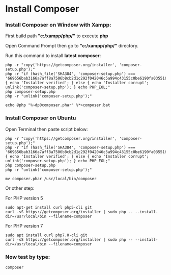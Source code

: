 # Install Composer

### Install Composer on Window with Xampp:

First build path **"c:/xampp/php/"** to execute **php**

Open Command Prompt then go to **"c:/xampp/php/"** directory.

Run this command to install **latest composer**:
```
php -r "copy('https://getcomposer.org/installer', 'composer-setup.php');"
php -r "if (hash_file('SHA384', 'composer-setup.php') === '669656bab3166a7aff8a7506b8cb2d1c292f042046c5a994c43155c0be6190fa0355160742ab2e1c88d40d5be660b410') { echo 'Installer verified'; } else { echo 'Installer corrupt'; unlink('composer-setup.php'); } echo PHP_EOL;"
php composer-setup.php
php -r "unlink('composer-setup.php');"

echo @php "%~dp0composer.phar" %*>composer.bat
```
### Install Composer on Ubuntu

Open Terminal then paste script below:
```
php -r "copy('https://getcomposer.org/installer', 'composer-setup.php');"
php -r "if (hash_file('SHA384', 'composer-setup.php') === '669656bab3166a7aff8a7506b8cb2d1c292f042046c5a994c43155c0be6190fa0355160742ab2e1c88d40d5be660b410') { echo 'Installer verified'; } else { echo 'Installer corrupt'; unlink('composer-setup.php'); } echo PHP_EOL;"
php composer-setup.php
php -r "unlink('composer-setup.php');"

mv composer.phar /usr/local/bin/composer
```
Or other step:

For PHP version 5
```
sudo apt-get install curl php5-cli git
curl -sS https://getcomposer.org/installer | sudo php -- --install-dir=/usr/local/bin --filename=composer
```

For PHP version 7
```
sudo apt install curl php7.0-cli git
curl -sS https://getcomposer.org/installer | sudo php -- --install-dir=/usr/local/bin --filename=composer
```

### Now test by type:
```
composer
```

